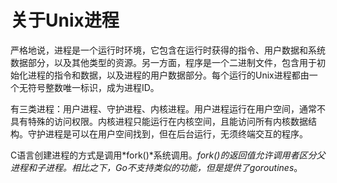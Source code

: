 # **关于Unix进程**
严格地说，进程是一个运行时环境，它包含在运行时获得的指令、用户数据和系统数据部分，以及其他类型的资源。另一方面，程序是一个二进制文件，包含用于初始化进程的指令和数据，以及进程的用户数据部分。每个运行的Unix进程都由一个无符号整数唯一标识，成为进程ID。

有三类进程：用户进程、守护进程、内核进程。用户进程运行在用户空间，通常不具有特殊的访问权限。内核进程只能运行在内核空间，且能访问所有内核数据结构。守护进程是可以在用户空间找到，但在后台运行，无须终端交互的程序。

C语言创建进程的方式是调用*fork()*系统调用。*fork()*的返回值允许调用者区分父进程和子进程。相比之下，*Go*不支持类似的功能，但是提供了*goroutines*。